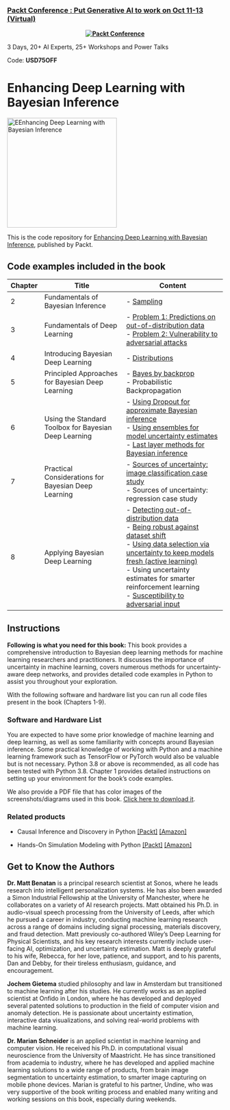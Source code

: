 ### [Packt Conference : Put Generative AI to work on Oct 11-13 (Virtual)](https://packt.link/JGIEY)

<b><p align='center'>[![Packt Conference](https://hub.packtpub.com/wp-content/uploads/2023/08/put-generative-ai-to-work-packt.png)](https://packt.link/JGIEY)</p></b>
3 Days, 20+ AI Experts, 25+ Workshops and Power Talks

Code: <b>USD75OFF</b>

# Enhancing Deep Learning with Bayesian Inference

<a href="https://www.packtpub.com/product/enhancing-deep-learning-with-bayesian-inference/9781803246888?utm_source=github&utm_medium=repository&utm_campaign=9781803246888"><img src="https://content.packt.com/B18188/cover_image_small.jpg" alt="EEnhancing Deep Learning with Bayesian Inference" height="256px"></a>

This is the code repository for [Enhancing Deep Learning with Bayesian Inference](https://www.packtpub.com/product/enhancing-deep-learning-with-bayesian-inference/9781803246888?utm_source=github&utm_medium=repository&utm_campaign=9781803246888), published by Packt.

## Code examples included in the book

| Chapter | Title                                                 | Content                                                                                                                                                                                                                                                                                                                                                                                       |
| ------- | ----------------------------------------------------- | --------------------------------------------------------------------------------------------------------------------------------------------------------------------------------------------------------------------------------------------------------------------------------------------------------------------------------------------------------------------------------------------- |
| 2       | Fundamentals of Bayesian Inference                    | - [Sampling](ch02/sampling.py)                                                                                                                                                                                                                                                                                                                                                                |
| 3       | Fundamentals of Deep Learning                         | - [Problem 1: Predictions on out-of-distribution data](ch03/ood/README.md)<br>- [Problem 2: Vulnerability to adversarial attacks](ch03/adversarial/README.md)                                                                                                                                                                                                                                 |
| 4       | Introducing Bayesian Deep Learning                    | - [Distributions](ch04/distributions.py)                                                                                                                                                                                                                                                                                                                                                      |
| 5       | Principled Approaches for Bayesian Deep Learning      | - [Bayes by backprop](ch05/bbb/bbb_example.ipynb)<br>- Probabilistic Backpropagation                                                                                                                                                                                                                                                                                                          |
| 6       | Using the Standard Toolbox for Bayesian Deep Learning | - [Using Dropout for approximate Bayesian inference](ch06/mc_dropout.ipynb)<br>- [Using ensembles for model uncertainty estimates](ch06/ensemble.ipynb)<br>- [Last layer methods for Bayesian inference](ch06/last_layer_methods.ipynb)                                                                                                                                                       |
| 7       | Practical Considerations for Bayesian Deep Learning   | - [Sources of uncertainty: image classification case study](ch07/uncertainty_image_classification/README.md)<br>- Sources of uncertainty: regression case study                                                                                                                                                                                                                               |
| 8       | Applying Bayesian Deep Learning                       | - [Detecting out-of-distribution data](ch08/ood/README.md)<br>- [Being robust against dataset shift](ch08/data_set_shift.ipynb)<br>- [Using data selection via uncertainty to keep models fresh (active learning)](ch08/active_learning/README.md)<br>- Using uncertainty estimates for smarter reinforcement learning<br>- [Susceptibility to adversarial input](ch08/adversarial/README.md) |

## Instructions

**Following is what you need for this book:**
This book provides a comprehensive introduction to Bayesian deep learning methods for machine learning researchers and practitioners. It discusses the importance of uncertainty in machine learning, covers numerous methods for uncertainty-aware deep networks, and provides detailed code examples in Python to assist you throughout your exploration.

With the following software and hardware list you can run all code files present in the book (Chapters 1-9).

### Software and Hardware List

You are expected to have some prior knowledge of machine learning and deep learning,
as well as some familiarity with concepts around Bayesian inference. Some practical
knowledge of working with Python and a machine learning framework such as TensorFlow
or PyTorch would also be valuable but is not necessary.
Python 3.8 or above is recommended, as all code has been tested with Python 3.8. Chapter
1 provides detailed instructions on setting up your environment for the book’s code
examples.

We also provide a PDF file that has color images of the screenshots/diagrams used in this book. [Click here to download it](https://packt.link/7xy1O).

### Related products <Other books you may enjoy>

- Causal Inference and Discovery in Python [[Packt]](https://www.packtpub.com/product/causal-inference-and-discovery-in-python/9781804612989) [[Amazon]](https://www.amazon.com/dp/1804612987)

- Hands-On Simulation Modeling with Python [[Packt]](https://www.packtpub.com/product/hands-on-simulation-modeling-with-python-second-edition/9781804616888) [[Amazon]](https://www.amazon.com/dp/1804616885)

## Get to Know the Authors

**Dr. Matt Benatan**
is a principal research scientist at Sonos, where he leads research into
intelligent personalization systems. He has also been awarded a Simon Industrial Fellowship
at the University of Manchester, where he collaborates on a variety of AI research projects.
Matt obtained his Ph.D. in audio-visual speech processing from the University of Leeds, after
which he pursued a career in industry, conducting machine learning research across a range
of domains including signal processing, materials discovery, and fraud detection. Matt
previously co-authored Wiley’s Deep Learning for Physical Scientists, and his key research
interests currently include user-facing AI, optimization, and uncertainty estimation.
Matt is deeply grateful to his wife, Rebecca, for her love, patience, and support, and to his
parents, Dan and Debby, for their tireless enthusiasm, guidance, and encouragement.

**Jochem Gietema** studied philosophy and law in Amsterdam but transitioned to machine
learning after his studies. He currently works as an applied scientist at Onfido in London,
where he has developed and deployed several patented solutions to production in the field
of computer vision and anomaly detection. He is passionate about uncertainty estimation,
interactive data visualizations, and solving real-world problems with machine learning.

**Dr. Marian Schneider**
is an applied scientist in machine learning and computer vision. He
received his Ph.D. in computational visual neuroscience from the University of Maastricht.
He has since transitioned from academia to industry, where he has developed and applied
machine learning solutions to a wide range of products, from brain image segmentation to
uncertainty estimation, to smarter image capturing on mobile phone devices. Marian is grateful to his partner, Undine,
who was very supportive of the book writing process and enabled many writing and working sessions on this book, especially during
weekends.
